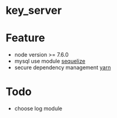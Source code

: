 # key_server

# Feature
- node version >= 7.6.0 
- mysql use module [sequelize](https://github.com/sequelize/sequelize)
- secure dependency management [yarn](https://github.com/yarnpkg/yarn)

# Todo
- choose log module
